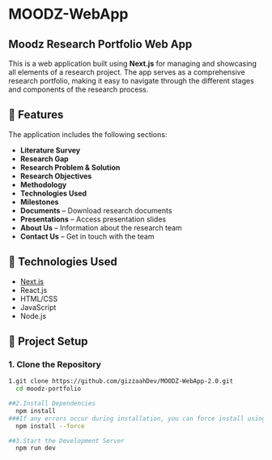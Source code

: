 # MOODZ-WebApp

## Moodz Research Portfolio Web App

This is a web application built using **Next.js** for managing and showcasing all elements of a research project. The app serves as a comprehensive research portfolio, making it easy to navigate through the different stages and components of the research process.

## 🧠 Features

The application includes the following sections:

- **Literature Survey**
- **Research Gap**
- **Research Problem & Solution**
- **Research Objectives**
- **Methodology**
- **Technologies Used**
- **Milestones**
- **Documents** – Download research documents
- **Presentations** – Access presentation slides
- **About Us** – Information about the research team
- **Contact Us** – Get in touch with the team

## 🚀 Technologies Used

- [Next.js](https://nextjs.org/)
- React.js
- HTML/CSS
- JavaScript
- Node.js

## 📁 Project Setup

### 1. Clone the Repository

```bash
1.git clone https://github.com/gizzaahDev/MOODZ-WebApp-2.0.git
  cd moodz-portfolio

##2.Install Dependencies
  npm install
###If any errors occur during installation, you can force install using:
  npm install --force

##3.Start the Development Server
  npm run dev

